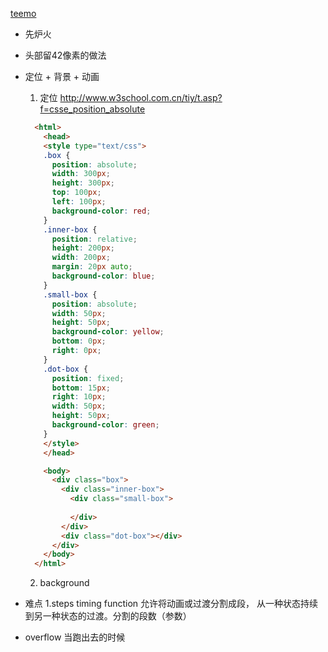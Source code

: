 [teemo](http://lol.qq.com/act/a20161020teemo/click.html)

- 先炉火
- 头部留42像素的做法
- 定位 + 背景 + 动画
  1. 定位
  http://www.w3school.com.cn/tiy/t.asp?f=csse_position_absolute
  ``` html
    <html>
      <head>
      <style type="text/css">
      .box {
        position: absolute;
        width: 300px;
        height: 300px;
        top: 100px;
        left: 100px;
        background-color: red;
      }
      .inner-box {
        position: relative;
        height: 200px;
        width: 200px;
        margin: 20px auto;
        background-color: blue;
      }
      .small-box {
        position: absolute;
        width: 50px;
        height: 50px;
        background-color: yellow;
        bottom: 0px;
        right: 0px;
      }
      .dot-box {
        position: fixed;
        bottom: 15px;
        right: 10px;
        width: 50px;
        height: 50px;
        background-color: green;
      }
      </style>
      </head>

      <body>
        <div class="box">
          <div class="inner-box">
            <div class="small-box">
              
            </div>
          </div>
          <div class="dot-box"></div>
        </div>
      </body>
    </html>
  ```
  2. background
    
- 难点
  1.steps 
    timing function 允许将动画或过渡分割成段， 从一种状态持续到另一种状态的过渡。分割的段数（参数）

- overflow  当跑出去的时候